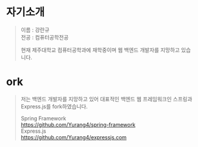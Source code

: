 # 자기소개
> 이름 : 강란규  
> 전공 : 컴퓨터공학전공  
>   
> 현재 제주대학교 컴퓨터공학과에 재학중이며 웹 백엔드 개발자를 지망하고 있습니다.  
  
# ork
>   
> 저는 백엔드 개발자를 지망하고 있어 대표적인 백엔드 웹 프레임워크인 스프링과 Express.js를 fork하였습니다.  
>   
> Spring Framework  
> https://github.com/Yurang4/spring-framework  
> Express.js  
> https://github.com/Yurang4/expressjs.com
